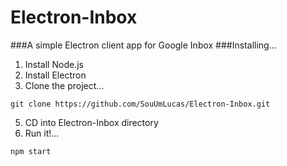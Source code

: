 # Electron-Inbox
###A simple Electron client app for Google Inbox
###Installing...

1. Install Node.js
2. Install Electron
3. Clone the project...
```
git clone https://github.com/SouUmLucas/Electron-Inbox.git
```
5. CD into Electron-Inbox directory
4. Run it!...
```
npm start
```
